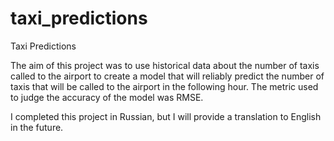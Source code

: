 # taxi_predictions
Taxi Predictions



The aim of this project was to use historical data about the number of taxis called to the airport to create a model that will reliably predict the number of taxis that will be called to the airport in the following hour. The metric used to judge the accuracy of the model was RMSE.

I completed this project in Russian, but I will provide a translation to English in the future.
